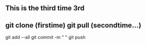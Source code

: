 This is the third time
3rd
----------------
git clone <link> (firstime)
git pull (secondtime...)
----------------
git add --all
git commit -m " "
git push
